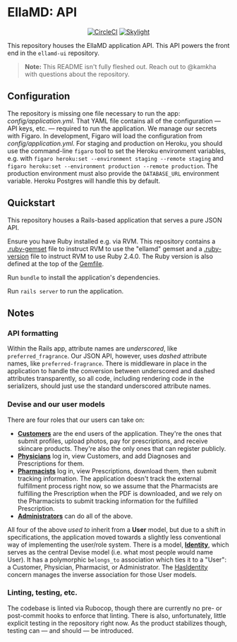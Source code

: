 # EllaMD: API

<p align="center">
  <a href="https://circleci.com/gh/ellamd/ellamd-api/tree/develop"><img src="https://circleci.com/gh/ellamd/ellamd-api.svg?style=svg&circle-token=a5d8ec3af1db2a04d593b37278915986cf0ccde9" alt="CircleCI"></a>
  <a href="https://www.skylight.io/app/applications/vSzOYlC0bRm9"><img src="https://badges.skylight.io/status/vSzOYlC0bRm9.svg?token=f7LtAkGted3pa4QgNJ34WD1Mj1-6r96FOjGoW5JAOLo" alt="Skylight"></a>
</p>

This repository houses the EllaMD application API. This API powers the front end in the `ellamd-ui` repository.

> **Note:** This README isn't fully fleshed out. Reach out to @kamkha with questions about the repository.

## Configuration
The repository is missing one file necessary to run the app: *config/application.yml*. That YAML file contains all of the configuration — API keys, etc. — required to run the application. We manage our secrets with Figaro. In development, Figaro will load the configuration from *config/application.yml*. For staging and production on Heroku, you should use the command-line `figaro` tool to set the Heroku environment variables, e.g. with `figaro heroku:set --environment staging --remote staging` and `figaro heroku:set --environment production --remote production`. The production environment must also provide the `DATABASE_URL` environment variable. Heroku Postgres will handle this by default.

## Quickstart
This repository houses a Rails-based application that serves a pure JSON API.

Ensure you have Ruby installed e.g. via RVM. This repository contains a [.ruby-gemset](.ruby-gemset) file to instruct RVM to use the "ellamd" gemset and a [.ruby-version](.ruby-version) file to instruct RVM to use Ruby 2.4.0. The Ruby version is also defined at the top of the [Gemfile](Gemfile).

Run `bundle` to install the application's dependencies.

Run `rails server` to run the application.

## Notes
### API formatting
Within the Rails app, attribute names are *underscored*, like `preferred_fragrance`. Our JSON API, however, uses *dashed* attribute names, like `preferred-fragrance`. There is middleware in place in the application to handle the conversion between underscored and dashed attributes transparently, so all code, including rendering code in the serializers, should just use the standard underscored attribute names.

### Devise and our user models
There are four roles that our users can take on:
- [**Customers**](app/models/users/customer.rb) are the end users of the application. They're the ones that submit profiles, upload photos, pay for prescriptions, and receive skincare products. They're also the only ones that can register publicly.
- [**Physicians**](app/models/users/physician.rb) log in, view Customers, and add Diagnoses and Prescriptions for them.
- [**Pharmacists**](app/models/users/pharmacist.rb) log in, view Prescriptions, download them, then submit tracking information. The application doesn't track the external fulfillment process right now, so we assume that the Pharmacists are fulfilling the Prescription when the PDF is downloaded, and we rely on the Pharmacists to submit tracking information for the fulfilled Prescription.
- [**Administrators**](app/models/users/administrator.rb) can do all of the above.

All four of the above *used to* inherit from a **User** model, but due to a shift in specifications, the application moved towards a slightly less conventional way of implementing the user/role system. There is a model, [**Identity**](app/models/users/identity.rb), which serves as the central Devise model (i.e. what most people would name User). It has a polymorphic `belongs_to` association which ties it to a "User": a Customer, Physician, Pharmacist, or Administrator. The [HasIdentity](app/models/users/concerns/has_identity.rb) concern manages the inverse association for those User models.

### Linting, testing, etc.
The codebase is linted via Rubocop, though there are currently no pre- or post-commit hooks to enforce that linting. There is also, unfortunately, little explicit testing in the repository right now. As the product stabilizes though, testing can — and should — be introduced.
